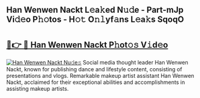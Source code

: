## Han Wenwen Nackt L𝚎a𝚔ed N𝚞𝚍e - Part-mJp Vi𝚍𝚎o P𝚑𝚘tos - H𝚘𝚝 O𝚗𝚕yf𝚊ns L𝚎a𝚔s SqoqO

# <h2><a href="http://kf0hza.oniu.top/?m=Han+Wenwen+Nackt">🔗👉 🔴 Han Wenwen Nackt P𝚑ot𝚘𝚜 V𝚒d𝚎o</a></h2>

[![Han Wenwen Nackt Nu𝚍e𝚜](https://i.imgur.com/0qMVB7G.gif)](http://kf0hza.oniu.top/?m=Han+Wenwen+Nackt)
Social media thought leader Han Wenwen Nackt, known for publishing dance and lifestyle content, consisting of presentations and vlogs. Remarkable makeup artist assistant Han Wenwen Nackt, acclaimed for their exceptional abilities and accomplishments in assisting makeup artists.  
